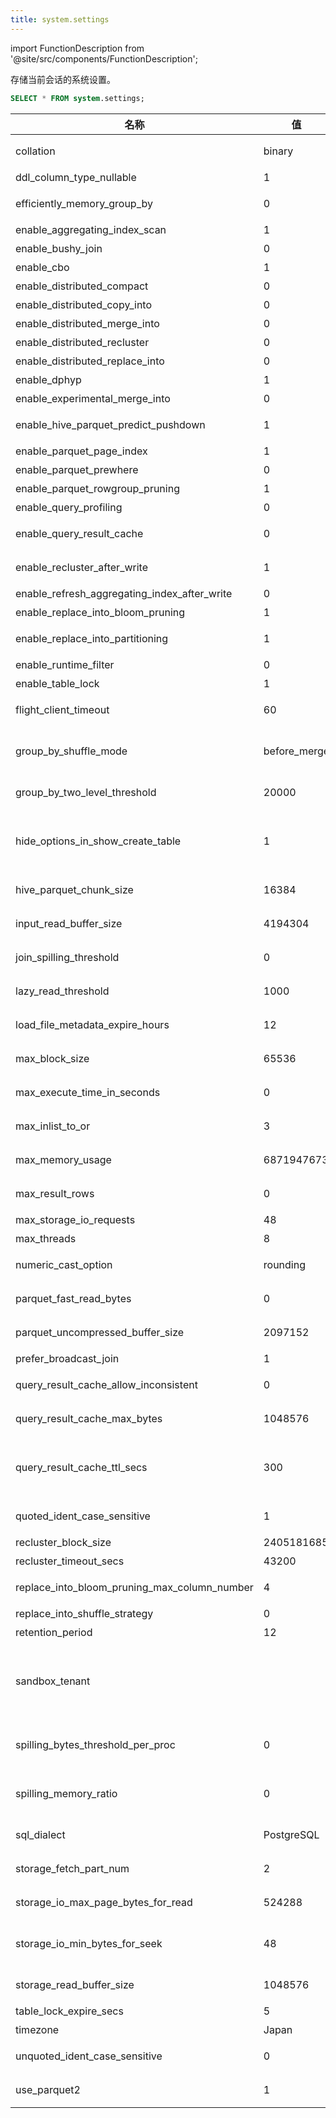```yaml
---
title: system.settings
---
```

import FunctionDescription from '@site/src/components/FunctionDescription';

<FunctionDescription description="引入或更新: v1.2.466"/>

存储当前会话的系统设置。

```sql
SELECT * FROM system.settings;
```

| 名称                                        | 值         | 默认值      | 级别   | 描述                                                                                                                                                                        | 类型  |
|--------------------------------------------|------------|-------------|--------|-------------------------------------------------------------------------------------------------------------------------------------------------------------------------------|-------|
| collation                                   | binary     | binary      | SESSION| 设置字符排序规则。可用值包括 "binary" 和 "utf8"。                                                                                                                            | String|
| ddl_column_type_nullable                    | 1          | 1           | SESSION| 创建或修改表时，列是否默认可空。                                                                                                                                             | UInt64|
| efficiently_memory_group_by                 | 0          | 0           | SESSION| 内存使用更高效，但这可能会导致性能下降。                                                                                                                                     | UInt64|
| enable_aggregating_index_scan               | 1          | 1           | SESSION| 在查询时启用聚合索引数据扫描。                                                                                                                                               | UInt64|
| enable_bushy_join                           | 0          | 0           | SESSION| 启用优化器生成bushy join计划。                                                                                                                                               | UInt64|
| enable_cbo                                  | 1          | 1           | SESSION| 启用基于成本的优化。                                                                                                                                                         | UInt64|
| enable_distributed_compact                  | 0          | 0           | SESSION| 启用表压缩的分布式执行。                                                                                                                                                     | UInt64|
| enable_distributed_copy_into                | 0          | 0           | SESSION| 启用copy into的分布式执行。                                                                                                                                                  | UInt64|
| enable_distributed_merge_into               | 0          | 0           | SESSION| 启用分布式merge into。                                                                                                                                                       | UInt64|
| enable_distributed_recluster                | 0          | 0           | SESSION| 启用表重新聚类的分布式执行。                                                                                                                                                 | UInt64|
| enable_distributed_replace_into             | 0          | 0           | SESSION| 启用replace into的分布式执行。                                                                                                                                               | UInt64|
| enable_dphyp                                | 1          | 1           | SESSION| 启用dphyp join顺序算法。                                                                                                                                                     | UInt64|
| enable_experimental_merge_into              | 0          | 0           | SESSION| 启用实验性merge into。                                                                                                                                                       | UInt64|
| enable_hive_parquet_predict_pushdown        | 1          | 1           | SESSION| 通过将此变量设置为1来启用hive parquet预测下推，默认值：1                                                                                                                     | UInt64|
| enable_parquet_page_index                   | 1          | 1           | SESSION| 启用parquet页索引                                                                                                                                                            | UInt64|
| enable_parquet_prewhere                     | 0          | 0           | SESSION| 启用parquet prewhere                                                                                                                                                         | UInt64|
| enable_parquet_rowgroup_pruning             | 1          | 1           | SESSION| 启用parquet行组剪枝                                                                                                                                                         | UInt64|
| enable_query_profiling                      | 0          | 0           | SESSION| 启用记录查询性能                                                                                                                                                            | UInt64|
| enable_query_result_cache                   | 0          | 0           | SESSION| 启用缓存查询结果以提高相同查询的性能。                                                                                                                                       | UInt64|
| enable_recluster_after_write                | 1          | 1           | SESSION| 在写入（copy/replace-into）后启用重新聚类。                                                                                                                                   | UInt64|
| enable_refresh_aggregating_index_after_write| 0          | 0           | SESSION| 在新数据写入后刷新聚合索引                                                                                                                                                   | UInt64|
| enable_replace_into_bloom_pruning           | 1          | 1           | SESSION| 为replace-into语句启用bloom剪枝。                                                                                                                                            | UInt64|
| enable_replace_into_partitioning            | 1          | 1           | SESSION| 为replace-into语句启用分区（如果表有聚类键）。                                                                                                                               | UInt64|
| enable_runtime_filter                       | 0          | 0           | SESSION| 为JOIN启用运行时过滤器优化。                                                                                                                                                 | UInt64|
| enable_table_lock                           | 1          | 1           | SESSION| 在必要时启用表锁（默认启用）。                                                                                                                                               | UInt64|
| flight_client_timeout                       | 60         | 60          | SESSION| 设置flight客户端请求可以处理的最大时间（以秒为单位）。                                                                                                                      | UInt64|
| group_by_shuffle_mode                       | before_merge| before_merge| SESSION| Group by shuffle模式，'before_partial'更平衡，但需要更多数据交换。                                                                                                           | String|
| group_by_two_level_threshold                | 20000      | 20000       | SESSION| 设置GROUP BY操作中触发两级聚合的键数。                                                                                                                                       | UInt64|
| hide_options_in_show_create_table           | 1          | 1           | SESSION| 在SHOW TABLE CREATE结果的末尾隐藏表相关信息，如SNAPSHOT_LOCATION和STORAGE_FORMAT。                                                                                           | UInt64|
| hive_parquet_chunk_size                     | 16384      | 16384       | SESSION| 从parquet读取到databend处理器时，每次读取的最大行数                                                                                                                          | UInt64|
| input_read_buffer_size                      | 4194304    | 4194304     | SESSION| 设置缓冲读取器从存储读取数据时分配的内存大小（以字节为单位）。                                                                                                               | UInt64|
| join_spilling_threshold                     | 0          | 0           | SESSION| hash join可使用的最大内存量，0表示无限制。                                                                                                                                   | UInt64|
| lazy_read_threshold                         | 1000       | 1000        | SESSION| 设置查询中启用懒读优化的最大LIMIT。设置为0将禁用优化。                                                                                                                       | UInt64|
| load_file_metadata_expire_hours             | 12         | 12          | SESSION| 设置使用COPY INTO加载数据时文件元数据的过期小时数。                                                                                                                          | UInt64|
| max_block_size                              | 65536      | 65536       | SESSION| 设置可以读取的单个数据块的最大字节大小。                                                                                                                                     | UInt64|
| max_execute_time_in_seconds                 | 0          | 0           | SESSION| 设置查询执行的最大时间（以秒为单位）。设置为0表示无限制。                                                                                                                    | UInt64|
| max_inlist_to_or                            | 3          | 3           | SESSION| 设置IN表达式中可以包含的最大值数，以转换为OR运算符。                                                                                                                         | UInt64|
| max_memory_usage                            | 6871947673 | 6871947673  | SESSION| 设置处理单个查询的最大内存使用量（以字节为单位）。                                                                                                                           | UInt64|
| max_result_rows                             | 0          | 0           | SESSION| 设置未指定行数时查询结果可以返回的最大行数。设置为0表示无限制。                                                                                                              | UInt64|
| max_storage_io_requests                     | 48         | 48          | SESSION| 设置最大并发I/O请求数。                                                                                                                                                      | UInt64|
| max_threads                                 | 8          | 8           | SESSION| 设置执行请求的最大线程数。                                                                                                                                                   | UInt64|
| numeric_cast_option                         | rounding   | rounding    | SESSION| 将数值转换模式设置为"rounding"或"truncating"。                                                                                                                               | String|
| parquet_fast_read_bytes                     | 0          | 0           | SESSION| 较小的parquet文件将作为整个文件读取，而不是逐列读取。                                                                                                                        | UInt64|
| parquet_uncompressed_buffer_size            | 2097152    | 2097152     | SESSION| 设置读取Parquet文件时使用的缓冲区字节大小。                                                                                                                                   | UInt64|
| prefer_broadcast_join                       | 1          | 1           | SESSION| 启用广播join。                                                                                                                                                               | UInt64|
| query_result_cache_allow_inconsistent       | 0          | 0           | SESSION| 确定Databend是否将返回与底层数据不一致的缓存查询结果。                                                                                                                       | UInt64|
| query_result_cache_max_bytes                | 1048576    | 1048576     | SESSION| 设置单个查询结果缓存的最大字节大小。                                                                                                                                         | UInt64|
| query_result_cache_ttl_secs                 | 300        | 300         | SESSION| 设置缓存查询结果的生存时间（TTL）（以秒为单位）。一旦缓存结果的TTL过期，结果将被视为陈旧，不会用于新查询。                                                                 | UInt64|
| quoted_ident_case_sensitive                 | 1          | 1           | SESSION| 确定Databend是否将带引号的标识符视为区分大小写。                                                                                                                             | UInt64|
| recluster_block_size                        | 2405181685 | 2405181685  | SESSION| 设置重新聚类的块的最大字节大小                                                                                                                                               | UInt64|
| recluster_timeout_secs                      | 43200      | 43200       | SESSION| 设置重新聚类最终的超时秒数。                                                                                                                                                 | UInt64|
| replace_into_bloom_pruning_max_column_number| 4          | 4           | SESSION| replace-into语句中bloom剪枝使用的最大列数。                                                                                                                                   | UInt64|
| replace_into_shuffle_strategy               | 0          | 0           | SESSION| 0表示块级shuffle，1表示段级shuffle                                                                                                                                           | UInt64|
| retention_period                            | 12         | 12          | SESSION| 设置保留期（以小时为单位）。                                                                                                                                                 | UInt64|
| sandbox_tenant                              |            |             | SESSION| 在此会话中注入自定义'sandbox_tenant'。这仅用于测试目的，并且仅在'internal_enable_sandbox_tenant'开启时生效。                                                               | String|
| spilling_bytes_threshold_per_proc           | 0          | 0           | SESSION| 设置聚合器在查询执行期间溢出数据到存储之前可以使用的最大内存量（以字节为单位）。                                                                                            | UInt64|
| spilling_memory_ratio                       | 0          | 0           | SESSION| 设置聚合器在查询执行期间溢出数据到存储之前可以使用的最大内存比率（以字节为单位）。                                                                                          | UInt64|
| sql_dialect                                 | PostgreSQL | PostgreSQL  | SESSION| 设置SQL方言。可用值包括"PostgreSQL"、"MySQL"和"Hive"。                                                                                                                       | String|
| storage_fetch_part_num                      | 2          | 2           | SESSION| 设置查询执行期间从存储并行获取的分区数。                                                                                                                                     | UInt64|
| storage_io_max_page_bytes_for_read          | 524288     | 524288      | SESSION| 设置从存储读取数据页的最大字节大小（单次I/O操作）。                                                                                                                          | UInt64|
| storage_io_min_bytes_for_seek               | 48         | 48          | SESSION| 设置从存储读取数据时，在数据文件中寻找新位置时必须读取的最小字节大小（单次I/O操作）。                                                                                      | UInt64|
| storage_read_buffer_size                    | 1048576    | 1048576     | SESSION| 设置读取数据到内存时使用的缓冲区字节大小。                                                                                                                                   | UInt64|
| table_lock_expire_secs                      | 5          | 5           | SESSION| 设置表锁的过期秒数。                                                                                                                                                         | UInt64|
| timezone                                    | Japan      | UTC         | GLOBAL | 设置时区。                                                                                                                                                                   | String|
| unquoted_ident_case_sensitive               | 0          | 0           | SESSION| 确定Databend是否将不带引号的标识符视为区分大小写。                                                                                                                           | UInt64|
| use_parquet2                                | 1          | 1           | SESSION| 在infer_schema()时使用parquet2而不是parquet_rs。                                                                                                                              | UInt64|
```